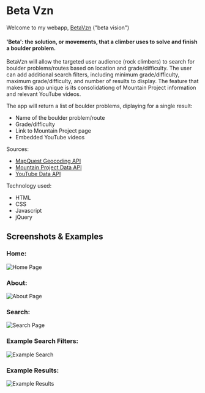 # Beta Vzn
Welcome to my webapp, [BetaVzn](https://cjoy-ant.github.io/beta-vzn/) ("beta vision")

#### 'Beta': the solution, or movements, that a climber uses to solve and finish a boulder problem.

BetaVzn will allow the targeted user audience (rock climbers) to search for boulder problems/routes based on location and grade/difficulty. The user can add additional search filters, including minimum grade/difficulty, maximum grade/difficulty, and number of results to display. The feature that makes this app unique is its consolidationg of Mountain Project information and relevant YouTube videos.

The app will return a list of boulder problems, diplaying for a single result:
* Name of the boulder problem/route
* Grade/difficulty
* Link to Mountain Project page
* Embedded YouTube videos

Sources:
* [MapQuest Geocoding API](https://developer.mapquest.com/documentation/open/geocoding-api/)
* [Mountain Project Data API](https://www.mountainproject.com/data#_=_)
* [YouTube Data API](https://developers.google.com/youtube/v3/getting-started)

Technology used:
* HTML
* CSS
* Javascript
* jQuery

## Screenshots & Examples
### Home: 
![Home Page](images/screenshots/betavzn-home.png)

### About:
![About Page](images/screenshots/betavzn-about.png)

### Search:
![Search Page](images/screenshots/betavzn-search.png)

### Example Search Filters:
![Example Search](images/screenshots/betavzn-search-input-example.png)

### Example Results:
![Example Results](images/screenshots/betavzn-results-example.png)
